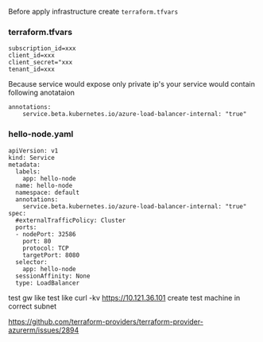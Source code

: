 
Before apply infrastructure create `terraform.tfvars` 

### terraform.tfvars
```
subscription_id=xxx
client_id=xxx
client_secret="xxx
tenant_id=xxx
```


Because service would expose only private ip's your service would contain following anotataion

```
annotations:
    service.beta.kubernetes.io/azure-load-balancer-internal: "true"
```    

### hello-node.yaml
```
apiVersion: v1
kind: Service
metadata:
  labels:
    app: hello-node
  name: hello-node
  namespace: default
  annotations:
    service.beta.kubernetes.io/azure-load-balancer-internal: "true"
spec:
  #externalTrafficPolicy: Cluster
  ports:
  - nodePort: 32586
    port: 80
    protocol: TCP
    targetPort: 8080
  selector:
    app: hello-node
  sessionAffinity: None
  type: LoadBalancer
```


test gw like test like curl -kv https://10.121.36.101
create test machine in correct subnet 


https://github.com/terraform-providers/terraform-provider-azurerm/issues/2894
